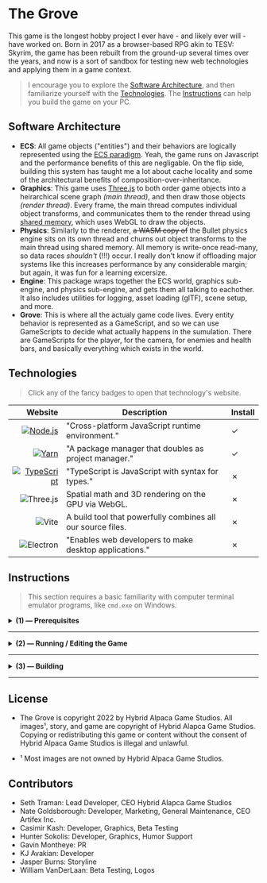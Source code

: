 # **The Grove**

This game is the longest hobby project I ever have - and likely ever will - have worked on.  Born in 2017 as a browser-based RPG akin to TESV: Skyrim, the game has been rebuilt from the ground-up several times over the years, and now is a sort of sandbox for testing new web technologies and applying them in a game context.

> I encourage you to explore the [Software Architecture](#chapter-1), and then familiarize yourself with the [Technologies](#chapter-2).  The [Instructions](#chapter-3) can help you build the game on your PC.

## **Software Architecture** <a name="chapter-1"></a>

- **ECS**: All game objects ("entities") and their behaviors are logically represented using the [ECS paradigm](https://en.wikipedia.org/wiki/Entity_component_system).  Yeah, the game runs on Javascript and the performance benefits of this are negligable.  On the flip side, building this system has taught me a lot about cache locality and some of the architectural benefits of composition-over-inheritance.
- **Graphics**: This game uses [Three.js](https://github.com/mrdoob/three.js) to both order game objects into a heirarchical scene graph _(main thread)_, and then draw those objects _(render thread)_.  Every frame, the main thread computes individual object transforms, and communicates them to the render thread using [shared memory](https://developer.mozilla.org/en-US/docs/Web/JavaScript/Reference/Global_Objects/SharedArrayBuffer), which uses WebGL to draw the objects.
- **Physics**: Similarly to the renderer, ~~a WASM copy of~~ the Bullet physics engine sits on its own thread and churns out object transforms to the main thread using shared memory.  All memory is write-once read-many, so data races _shouldn't_ (!!!) occur.  I really don't know if offloading major systems like this increases performance by any considerable margin; but again, it was fun for a learning excersize.
- **Engine**: This package wraps together the ECS world, graphics sub-engine, and physics sub-engine, and gets
them all talking to eachother.  It also includes utilities for logging, asset loading (glTF), scene setup, and more.
- **Grove**: This is where all the actualy game code lives.  Every entity behavior is represented as a GameScript,
and so we can use GameScripts to decide what actually happens in the sumulation.  There are GameScripts for the player,
for the camera, for enemies and health bars, and basically everything which exists in the world.

## **Technologies** <a name="chapter-2"></a>

> Click any of the fancy badges to open that technology's website.

| Website | Description | Install |
|------:|-------|---
| [![Node.js](https://shields.io/badge/Node.js-339933?style=flat-square&logo=node.js&logoColor=white)](https://nodejs.org/dist/latest-v18.x/docs/api/synopsis.html) | "Cross-platform JavaScript runtime environment." | ✓ |
| [![Yarn](https://shields.io/badge/Yarn-FFFFFF?style=flat-square&logo=yarn&logoColor=2C8EBB)](https://yarnpkg.com/getting-started/usage) | "A package manager that doubles as project manager." | ✓ |
| [![TypeScript](https://shields.io/badge/Typescript-3178C6?style=flat-square&logo=typescript&logoColor=FFFFFF)](https://www.typescriptlang.org/) | "TypeScript is JavaScript with syntax for types." | ✗ |
| ![Three.js](https://shields.io/badge/Three.js-000000?style=flat-square&logo=three.js&logoColor=FFFFFF) | Spatial math and 3D rendering on the GPU via WebGL. | ✗ |
| ![Vite](https://img.shields.io/badge/Vite-646CFF.svg?style=flat-square&logo=vite&logoColor=yellow) | A build tool that powerfully combines all our source files. | ✗  |
| ![Electron](https://shields.io/badge/Electron-47848F?style=flat-square&logo=electron&logoColor=FFFFFF) | "Enables web developers to make desktop applications." | ✗

## **Instructions** <a name="chapter-3"></a>

> This section requires a basic familiarity with computer terminal emulator programs, like `cmd.exe` on Windows.


<details>
<summary><b>(1) — Prerequisites</b></summary>

All of the development tools use a JavaScript engine called `Node`, and its package manager, `npm`.  Together, these tools allow developers to organize, test, and distribute their software projects.

1. Install [Node.js](https://nodejs.org/en) from the website.

My code uses `Yarn`, an alternative package manager with cool features for managing large projects.  The following command will enable `Yarn` on your machine.

```sh
$ corepack enable  # gain access to Yarn
```
To demonstrate the power of these package managers, we can install all the rest of the software tools you'll use with one fell swoop:
```sh
$ yarn install     # install *literally* everything else
```

</details>

---

<details>
<summary><b>(2) — Running / Editing the Game</b></summary>

Running the following command starts the game in development mode.

```sh
$ yarn dev  # launch Vite dev server and serve electron app
```

The game's source code files are found in `grove/src/game/`, and you can change them to see the game update in real-time.

The Grove uses the [Vite](https://vitejs.dev/guide/features.html#hot-module-replacement) build tool, which supports _hot module reloading_.  This means any changes you make to the code will automatically transfer to the electron app - no refresh required.

</details>

---

<details>
<summary><b>(3) — Building</b></summary>

Run the following command to bundle the entire game up into a package.  The resulting binaries + distributables will be in the `out/` directory.

```sh
$ yarn build    # bundle source files
```

</details>

---

## **License**

- The Grove is copyright 2022 by Hybrid Alpaca Game Studios. All images¹, story, and game are copyright of Hybrid Alapca Game Studios. Copying or redistributing this game or content without the consent of Hybrid Alpaca Game Studios is illegal and unlawful.

 - ¹ Most images are not owned by Hybrid Alpaca Game Studios.
 
## **Contributors**

- Seth Traman:              Lead Developer, CEO Hybrid Alapca Game Studios
- Nate Goldsborough:        Developer, Marketing, General Maintenance, CEO Artifex Inc.
- Casimir Kash:             Developer, Graphics, Beta Testing
- Hunter Sokolis:           Developer, Graphics, Humor Support
- Gavin Montheye:           PR
- KJ Avakian:               Developer
- Jasper Burns:             Storyline
- William VanDerLaan:       Beta Testing, Logos
